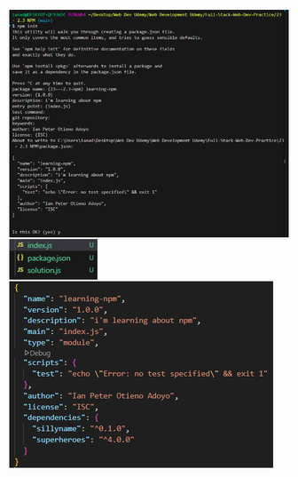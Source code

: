 ![initializing npm](image.png)
![package.json file created](image-1.png)
![enabling ECMA scripts in our code by modifying package.json file](image-2.png)